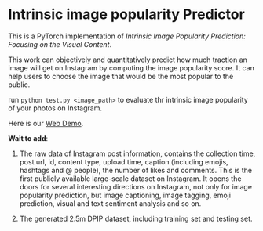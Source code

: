 # Intrinsic image popularity Predictor

This is a PyTorch implementation of *Intrinsic Image Popularity Prediction: Focusing on the Visual Content*.

This work can objectively and quantitatively predict how much traction an image will get on Instagram by computing the image popularity score. It can help users to choose the image that would be the most popular to the public.

run ```python test.py <image_path>``` to evaluate thr intrinsic image popularity of your photos on Instagram. 

Here is our [Web Demo](http://popularity.keyan.work/).

<!-- Here is a Subjective Test: [part_1](https://wj.qq.com/s/2286258/eb6f), [part_2](https://wj.qq.com/s/2288733/8193), [part_3](https://wj.qq.com/s/2288740/5db0) and [part_4](https://wj.qq.com/s/2288743/c421). Welcome to join the test! -->

**Wait to add**:
1. The raw data of Instagram post information, contains the collection time, post url, id, content type, upload time, caption (including emojis, hashtags and @ people), the number of likes and comments.
This is the first publicly available large-scale dataset on Instagram. It opens the doors for several interesting directions on Instagram, not only for image popularity prediction, but image captioning, image tagging, emoji prediction, visual and text sentiment analysis and so on.

2. The generated 2.5m DPIP dataset, including training set and testing set.
